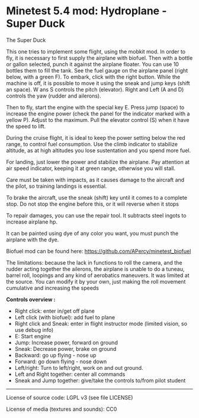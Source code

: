 Minetest 5.4 mod: Hydroplane - Super Duck
========================================

The Super Duck

This one tries to implement some flight, using the mobkit mod.
In order to fly, it is necessary to first supply the airplane with biofuel.
Then with a bottle or gallon selected, punch it against the airplane floater.
You can use 10 bottles them to fill the tank. See the fuel gauge on the airplane
panel (right below, with a green F). To embark, click with the right button.
While the machine is off, it is possible to move it using the sneak and jump keys (shift an space).
W ans S controls the pitch (elevator).
Right and Left (A and D) controls the yaw (rudder and ailerons).

Then to fly, start the engine with the special key E. Press jump (space)
to increase the engine power (check the panel for the indicator marked with a yellow P).
Adjust to the maximum. Pull the elevator control (S) when it have the speed to lift.

During the cruise flight, it is ideal to keep the power setting below the red range,
to control fuel consumption. Use the climb indicator to stabilize altitude,
as at high altitudes you lose sustentation and you spend more fuel. 

For landing, just lower the power and stabilize the airplane. Pay attention at air speed
indicator, keeping it at green range, otherwise you will stall.

Care must be taken with impacts, as it causes damage to the aircraft and the pilot, 
so training landings is essential. 

To brake the aircraft, use the sneak (shift) key until it comes to a complete stop.
Do not stop the engine before this, or it will reverse when it stops 

To repair damages, you can use the repair tool. It subtracts steel ingots to increase
airplane hp.

It can be painted using dye of any color you want, you must punch the airplane with the dye.

Biofuel mod can be found here: https://github.com/APercy/minetest_biofuel

The limitations: because the lack in functions to roll the camera, and the rudder acting together the ailerons,
the airplane is unable to do a tuneau, barrel roll, loopings and any kind of aerobatics maneuvers. 
It was limited at the source. You can modify it by your own, just making the roll movement cumulative and increasing the speeds

**Controls overview :**
* Right click: enter in/get off plane
* Left click (with biofuel): add fuel to plane
* Right click and Sneak: enter in flight instructor mode (limited vision, so use debug info)
* E: Start engine
* Jump: Increase power, forward on ground
* Sneak: Decrease power, brake on ground
* Backward: go up flying - nose up
* Forward: go down flying - nose down
* Left/right: Turn to left/right, work on and out ground.
* Left and Right together: center all commands
* Sneak and Jump together: give/take the controls to/from pilot student

-----------------------
License of source code:
LGPL v3 (see file LICENSE) 

License of media (textures and sounds):
CC0


